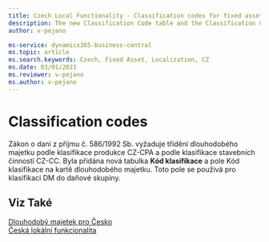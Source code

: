 ```yaml
---
title: Czech Local Functionality - Classification codes for fixed assets | Microsoft Docs
description: The new Classification Code table and the Classification Code field are added. The field is used for FA classification to the tax group.
author: v-pejano

ms-service: dynamics365-business-central
ms.topic: article
ms.search.keywords: Czech, Fixed Asset, Localization, CZ
ms.date: 03/01/2021
ms.reviewer: v-pejano
ms.author: v-pejano
---
```


# Classification codes

Zákon o dani z příjmu č. 586/1992 Sb. vyžaduje třídění dlouhodobého majetku podle klasifikace produkce CZ-CPA a podle klasifikace stavebních činností CZ-CC. Byla přidána nová tabulka **Kód klasifikace** a pole Kód klasifikace na kartě dlouhodobého majetku. Toto pole se používá pro klasifikaci DM do daňové skupiny.

## Viz Také

[Dlouhodobý majetek pro Česko](ui-extensions-fixed-asset-localization-cz.md)  
[Česká lokální funkcionalita](czech-local-functionality.md)  
